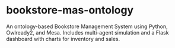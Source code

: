 # bookstore-mas-ontology
An ontology-based Bookstore Management System using Python, Owlready2, and Mesa. Includes multi-agent simulation and a Flask dashboard with charts for inventory and sales.
